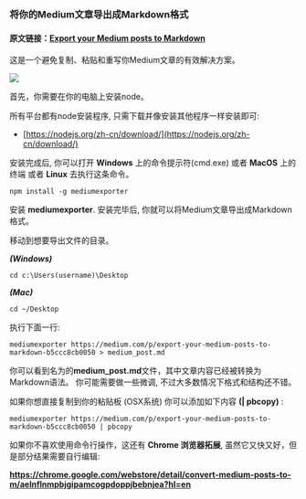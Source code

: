 ### 将你的Medium文章导出成Markdown格式

#### 原文链接：[Export your Medium posts to Markdown](https://medium.com/@macropus/export-your-medium-posts-to-markdown-b5ccc8cb0050)

这是一个避免复制、粘贴和重写你Medium文章的有效解决方案。

![](./1*i-S80mDrkJQO2tJ_lhYwfA.png)

首先，你需要在你的电脑上安装node。

所有平台都有node安装程序, 只需下载并像安装其他程序一样安装即可:

* [https://nodejs.org/zh-cn/download/](https://nodejs.org/zh-cn/download/)

安装完成后, 你可以打开 **Windows** 上的命令提示符(cmd.exe) 或者 **MacOS** 上的终端 或者 **Linux** 去执行这条命令。

    npm install -g mediumexporter

安装 **mediumexporter**. 安装完毕后, 你就可以将Medium文章导出成Markdown格式。

移动到想要导出文件的目录。

***(Windows)***

    cd c:\Users(username)\Desktop 

***(Mac)***

    cd ~/Desktop 

执行下面一行:
 
    mediumexporter https://medium.com/p/export-your-medium-posts-to-markdown-b5ccc8cb0050 > medium_post.md

你可以看到名为的**medium_post.md**文件，其中文章内容已经被转换为Markdown语法。 你可能需要做一些微调, 不过大多数情况下格式和结构还不错。

如果你想直接复制到你的粘贴板 (OSX系统) 你可以添加如下内容 **(| pbcopy)** :

    mediumexporter https://medium.com/p/export-your-medium-posts-to-markdown-b5ccc8cb0050 | pbcopy

如果你不喜欢使用命令行操作，这还有 **Chrome 浏览器拓展**, 虽然它又快又好，但是部分结果需要自行编辑:

**https://chrome.google.com/webstore/detail/convert-medium-posts-to-m/aelnflnmpbjgipamcogpdoppjbebnjea?hl=en**

